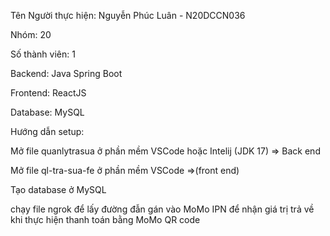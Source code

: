 Tên Người thực hiện: Nguyễn Phúc Luân - N20DCCN036

Nhóm: 20

Số thành viên: 1

Backend: Java Spring Boot

Frontend: ReactJS

Database: MySQL

Hướng dẫn setup:

Mở file quanlytrasua ở phần mềm VSCode hoặc Intelij (JDK 17) => Back end

Mở file ql-tra-sua-fe ở phần mềm VSCode =>(front end)

Tạo database ở MySQL

chạy file ngrok để lấy đường đẫn gán vào MoMo IPN để nhận giá trị trả về khi thực hiện thanh toán bằng MoMo QR code
